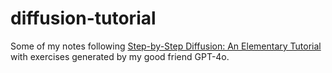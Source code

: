 # diffusion-tutorial

Some of my notes following [Step-by-Step Diffusion: An Elementary Tutorial](https://arxiv.org/abs/2406.08929) with exercises generated by my good friend GPT-4o.
